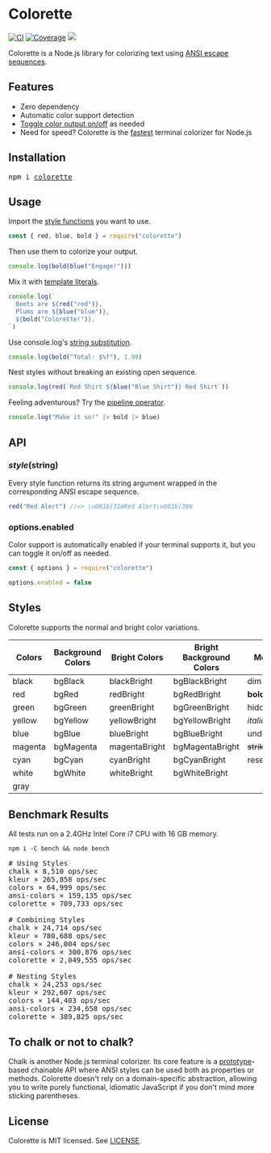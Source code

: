 # Colorette

[![CI](https://img.shields.io/travis/jorgebucaran/colorette.svg)](https://travis-ci.org/jorgebucaran/colorette)
[![Coverage](https://img.shields.io/codecov/c/github/jorgebucaran/colorette/master.svg)](https://codecov.io/gh/jorgebucaran/colorette)
[![](https://img.shields.io/npm/v/colorette.svg)](https://www.npmjs.org/package/colorette)

Colorette is a Node.js library for colorizing text using [ANSI escape sequences](https://en.wikipedia.org/wiki/ANSI_escape_code).

## Features

- Zero dependency
- Automatic color support detection
- [Toggle color output on/off](#optionsenabled) as needed
- Need for speed? Colorette is the [fastest](#benchmark-results) terminal colorizer for Node.js

## Installation

<pre>
npm i <a href="https://www.npmjs.com/package/colorette">colorette</a>
</pre>

## Usage

Import the [style functions](#styles) you want to use.

```js
const { red, blue, bold } = require("colorette")
```

Then use them to colorize your output.

```js
console.log(bold(blue("Engage!")))
```

Mix it with [template literals](https://developer.mozilla.org/en-US/docs/Web/JavaScript/Reference/Template_literals).

```js
console.log(`
  Beets are ${red("red")},
  Plums are ${blue("blue")},
  ${bold("Colorette!")}.
`)
```

Use console.log's [string substitution](https://nodejs.org/api/console.html#console_console_log_data_args).

```js
console.log(bold("Total: $%f"), 1.99)
```

Nest styles without breaking an existing open sequence.

```js
console.log(red(`Red Shirt ${blue("Blue Shirt")} Red Shirt`))
```

Feeling adventurous? Try the [pipeline operator](https://github.com/tc39/proposal-pipeline-operator).

```js
console.log("Make it so!" |> bold |> blue)
```

## API

### _style_(string)

Every style function returns its string argument wrapped in the corresponding ANSI escape sequence.

```js
red("Red Alert") //=> \u001b[31mRed Alert\u001b[39m
```

### options.enabled

Color support is automatically enabled if your terminal supports it, but you can toggle it on/off as needed.

```js
const { options } = require("colorette")

options.enabled = false
```

## Styles

Colorette supports the normal and bright color variations.

| Colors  | Background Colors | Bright Colors | Bright Background Colors | Modifiers         |
| ------- | ----------------- | ------------- | ------------------------ | ----------------- |
| black   | bgBlack           | blackBright   | bgBlackBright            | dim               |
| red     | bgRed             | redBright     | bgRedBright              | **bold**          |
| green   | bgGreen           | greenBright   | bgGreenBright            | hidden            |
| yellow  | bgYellow          | yellowBright  | bgYellowBright           | _italic_          |
| blue    | bgBlue            | blueBright    | bgBlueBright             | underline         |
| magenta | bgMagenta         | magentaBright | bgMagentaBright          | ~~strikethrough~~ |
| cyan    | bgCyan            | cyanBright    | bgCyanBright             | reset             |
| white   | bgWhite           | whiteBright   | bgWhiteBright            |                   |
| gray    |                   |               |                          |                   |

## Benchmark Results

All tests run on a 2.4GHz Intel Core i7 CPU with 16 GB memory.

```
npm i -C bench && node bench
```

<pre>
# Using Styles
chalk × 8,510 ops/sec
kleur × 265,858 ops/sec
colors × 64,999 ops/sec
ansi-colors × 159,135 ops/sec
colorette × 709,733 ops/sec

# Combining Styles
chalk × 24,714 ops/sec
kleur × 780,688 ops/sec
colors × 246,004 ops/sec
ansi-colors × 300,876 ops/sec
colorette × 2,049,555 ops/sec

# Nesting Styles
chalk × 24,253 ops/sec
kleur × 292,607 ops/sec
colors × 144,403 ops/sec
ansi-colors × 234,658 ops/sec
colorette × 389,825 ops/sec
</pre>

## To chalk or not to chalk?

Chalk is another Node.js terminal colorizer. Its core feature is a [prototype](https://developer.mozilla.org/en-US/docs/Web/JavaScript/Reference/Global_Objects/Object/prototype)-based chainable API where ANSI styles can be used both as properties or methods. Colorette doesn't rely on a domain-specific abstraction, allowing you to write purely functional, idiomatic JavaScript if you don't mind more sticking parentheses.

## License

Colorette is MIT licensed. See [LICENSE](LICENSE.md).
